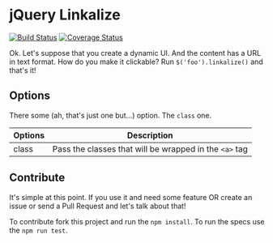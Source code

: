 # jQuery Linkalize

[![Build Status](https://travis-ci.org/brunoskonrad/jquery-linkalize.svg?branch=master)](https://travis-ci.org/brunoskonrad/jquery-linkalize)
[![Coverage Status](https://coveralls.io/repos/brunoskonrad/jquery-linkalize/badge.svg?branch=master&service=github)](https://coveralls.io/github/brunoskonrad/jquery-linkalize?branch=master)

Ok. Let's suppose that you create a dynamic UI. And the content has a URL in text format. How do you make it clickable? Run `$('foo').linkalize()` and that's it!

## Options

There some (ah, that's just one but...) option. The `class` one.


| Options | Description |
|-------- | ----------- |
| class   | Pass the classes that will be wrapped in the `<a>` tag |

## Contribute

It's simple at this point. If you use it and need some feature OR create an issue or send a Pull Request and let's talk about that!

To contribute fork this project and run the `npm install`.
To run the specs use the `npm run test`.
